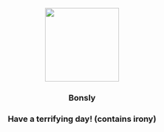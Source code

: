 <p align="center">
    <img src="https://raw.githubusercontent.com/PokeAPI/sprites/master/sprites/pokemon/438.png" width="150" height="150">
</p>
<h3 align="center"> <b>Bonsly</b></h3>
<h3 align="center">Have a terrifying day! (contains irony)</h3>
